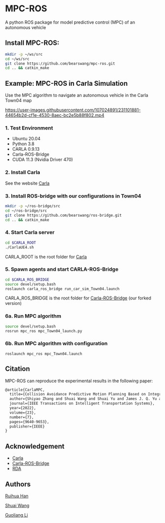 # MPC-ROS
A python ROS package for model predictive control (MPC) of an autonomous vehicle

## Install MPC-ROS:

```bash
mkdir -p ~/ws/src
cd ~/ws/src
git clone https://github.com/bearswang/mpc-ros.git
cd .. && catkin_make
```


## Example: MPC-ROS in Carla Simulation

Use the MPC algorithm to navigate an autonomous vehicle in the Carla Town04 map

https://user-images.githubusercontent.com/107024891/231101881-44654b2d-cf1e-4530-8aec-bc2e5b88f802.mp4


### 1. Test Environment

- Ubuntu 20.04
- Python 3.8
- CARLA 0.9.13
- Carla-ROS-Bridge
- CUDA 11.3 (Nvidia Driver 470)

### 2. Install Carla

See the website [Carla](https://github.com/carla-simulator/carla)

### 3. Install ROS-bridge with our configurations in Town04

```bash
mkdir -p ~/ros-bridge/src
cd ~/ros-bridge/src
git clone https://github.com/bearswang/ros-bridge.git
cd .. && catkin_make
```

### 4. Start Carla server
```bash
cd $CARLA_ROOT
./CarlaUE4.sh
```
CARLA_ROOT is the root folder for [Carla](https://github.com/carla-simulator/carla) 

### 5. Spawn agents and start CARLA-ROS-Bridge
```bash
cd $CARLA_ROS_BRIDGE
source devel/setup.bash
roslaunch carla_ros_bridge run_car_sim_Town04.launch 
```
CARLA_ROS_BRIDGE is the root folder for [Carla-ROS-Bridge](https://github.com/bearswang/ros-bridge) (our forked version)

### 6a. Run MPC algorithm 
```bash
source devel/setup.bash
rosrun mpc_ros mpc_Town04_launch.py
```

### 6b. Run MPC algorithm with configuration

```
roslaunch mpc_ros mpc_Town04.launch
```


## Citation

MPC-ROS can reproduce the experimental results in the following paper:

```tex
@article{CarlaMPC,
  title={Collision Avoidance Predictive Motion Planning Based on Integrated Perception and V2V Communication},
  author={Shiyao Zhang and Shuai Wang and Shuai Yu and James J. Q. Yu and Miaowen Wen},
  journal={IEEE Transactions on Intelligent Transportation Systems},
  year={2022},
  volume={23},
  number={7},
  pages={9640-9653},
  publisher={IEEE}
}
```


## Acknowledgement

* [Carla](https://github.com/carla-simulator/carla)
* [Carla-ROS-Bridge](https://github.com/carla-simulator/ros-bridge)
* [RDA](https://github.com/hanruihua/RDA_planner)

## Authors

[Ruihua Han](https://github.com/hanruihua)

[Shuai Wang](https://github.com/bearswang)

[Guoliang Li](https://github.com/ReusLI1998)



